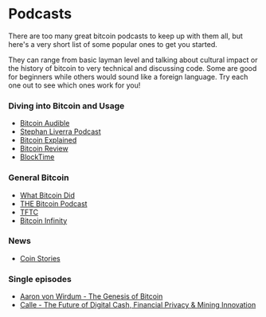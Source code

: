 # Podcasts

There are too many great bitcoin podcasts to keep up with them all, but here's
a very short list of some popular ones to get you started.

They can range from basic layman level and talking about cultural impact or the
history of bitcoin to very technical and discussing code. Some are good for beginners
while others would sound like a foreign language. Try each one out to see which ones
work for you!

### Diving into Bitcoin and Usage
- [Bitcoin Audible](https://fountain.fm/show/RtZlWdbEbpyEyjBNbeQ7)
- [Stephan Liverra Podcast](https://stephanlivera.com/episodes/)
- [Bitcoin Explained](https://open.spotify.com/show/3rFFqjJF22nNyvJXv6avOX)
- [Bitcoin Review](https://bitcoin.review/)
- [BlockTime](https://www.blocktimebyriot.com/)

### General Bitcoin

- [What Bitcoin Did](https://www.whatbitcoindid.com/podcast)
- [THE Bitcoin Podcast](https://www.youtube.com/@WalkerAmerica/featured)
- [TFTC](https://www.tftc.io/tag/podcasts/)
- [Bitcoin Infinity](https://www.bitcoininfinityshow.com/)

### News
- [Coin Stories](https://talkingbitcoin.com/podcast)

### Single episodes
- [Aaron von Wirdum - The Genesis of Bitcoin](https://www.youtube.com/watch?v=TXs3maguye4)
- [Calle - The Future of Digital Cash, Financial Privacy & Mining Innovation](https://www.youtube.com/watch?v=uKrULTMfrrw)
